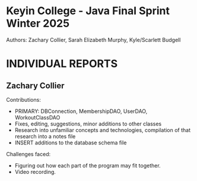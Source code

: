 # Keyin College - Java Final Sprint Winter 2025

Authors: Zachary Collier, Sarah Elizabeth Murphy, Kyle/Scarlett Budgell

# INDIVIDUAL REPORTS

## Zachary Collier

Contributions:
- PRIMARY: DBConnection, MembershipDAO, UserDAO, WorkoutClassDAO
- Fixes, editing, suggestions, minor additions to other classes
- Research into unfamiliar concepts and technologies, compilation of that research into a notes file
- INSERT additions to the database schema file

Challenges faced:
- Figuring out how each part of the program may fit together.
- Video recording.
